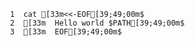      1	cat [33m<<-EOF[39;49;00m$
     2	[33m  Hello world $PATH[39;49;00m$
     3	[33m  EOF[39;49;00m$
